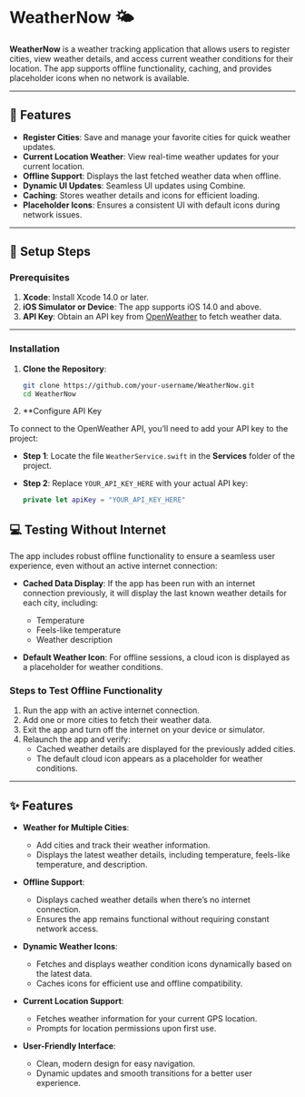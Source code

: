 # WeatherNow 🌤️

**WeatherNow** is a weather tracking application that allows users to register cities, view weather details, and access current weather conditions for their location. The app supports offline functionality, caching, and provides placeholder icons when no network is available.

---

## 🌟 Features

- **Register Cities**: Save and manage your favorite cities for quick weather updates.
- **Current Location Weather**: View real-time weather updates for your current location.
- **Offline Support**: Displays the last fetched weather data when offline.
- **Dynamic UI Updates**: Seamless UI updates using Combine.
- **Caching**: Stores weather details and icons for efficient loading.
- **Placeholder Icons**: Ensures a consistent UI with default icons during network issues.

---

## 🚀 Setup Steps

### Prerequisites

1. **Xcode**: Install Xcode 14.0 or later.
2. **iOS Simulator or Device**: The app supports iOS 14.0 and above.
3. **API Key**: Obtain an API key from [OpenWeather](https://openweathermap.org/) to fetch weather data.

---

### Installation

1. **Clone the Repository**:
   ```bash
   git clone https://github.com/your-username/WeatherNow.git
   cd WeatherNow

2. **Configure API Key

To connect to the OpenWeather API, you’ll need to add your API key to the project:

- **Step 1**: Locate the file `WeatherService.swift` in the **Services** folder of the project.

- **Step 2**: Replace `YOUR_API_KEY_HERE` with your actual API key:
  ```swift
  private let apiKey = "YOUR_API_KEY_HERE"


## 💻 Testing Without Internet

The app includes robust offline functionality to ensure a seamless user experience, even without an active internet connection:

- **Cached Data Display**: If the app has been run with an internet connection previously, it will display the last known weather details for each city, including:
  - Temperature
  - Feels-like temperature
  - Weather description

- **Default Weather Icon**: For offline sessions, a cloud icon is displayed as a placeholder for weather conditions.

### Steps to Test Offline Functionality

1. Run the app with an active internet connection.
2. Add one or more cities to fetch their weather data.
3. Exit the app and turn off the internet on your device or simulator.
4. Relaunch the app and verify:
   - Cached weather details are displayed for the previously added cities.
   - The default cloud icon appears as a placeholder for weather conditions.

---

## ✨ Features

- **Weather for Multiple Cities**: 
  - Add cities and track their weather information.
  - Displays the latest weather details, including temperature, feels-like temperature, and description.

- **Offline Support**:
  - Displays cached weather details when there’s no internet connection.
  - Ensures the app remains functional without requiring constant network access.

- **Dynamic Weather Icons**:
  - Fetches and displays weather condition icons dynamically based on the latest data.
  - Caches icons for efficient use and offline compatibility.

- **Current Location Support**:
  - Fetches weather information for your current GPS location.
  - Prompts for location permissions upon first use.

- **User-Friendly Interface**:
  - Clean, modern design for easy navigation.
  - Dynamic updates and smooth transitions for a better user experience.
